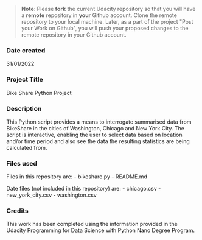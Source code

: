 >**Note**: Please **fork** the current Udacity repository so that you will have a **remote** repository in **your** Github account. Clone the remote repository to your local machine. Later, as a part of the project "Post your Work on Github", you will push your proposed changes to the remote repository in your Github account.

### Date created
31/01/2022

### Project Title
Bike Share Python Project

### Description
This Python script provides a means to interrogate summarised data from BikeShare in the cities of Washington, Chicago and New York City. The script is interactive, enabling the user to select data based on location and/or time period and also see the data the resulting statistics are being calculated from. 

### Files used
Files in this repository are:
    - bikeshare.py
    - README.md

Date files (not included in this repository) are:
    - chicago.csv
    - new_york_city.csv
    - washington.csv

### Credits
This work has been completed using the information provided in the Udacity Programming for Data Science with Python Nano Degree Program.
